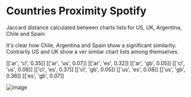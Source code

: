 # Countries Proximity Spotify

Jaccard distance calculated between charts lists for US, UK, Argentina, Chile and Spain 

It's clear how Chile, Argentina and Spain show a significant similarity. Contrarily US and UK show a ver similar chart lists among themselves. 

[['ar', 'cl', 0.35]]
[['ar', 'us', 0.07]]
[['ar', 'es', 0.32]]
[['ar', 'gb', 0.05]]
[['cl', 'us', 0.08]]
[['cl', 'es', 0.37]]
[['cl', 'gb', 0.05]]
[['us', 'es', 0.08]]
[['us', 'gb', 0.36]]
[['es', 'gb', 0.07]]

![image](https://user-images.githubusercontent.com/17602895/133090551-b83365e9-a1a7-4b97-b54c-c130440acdd7.png)

